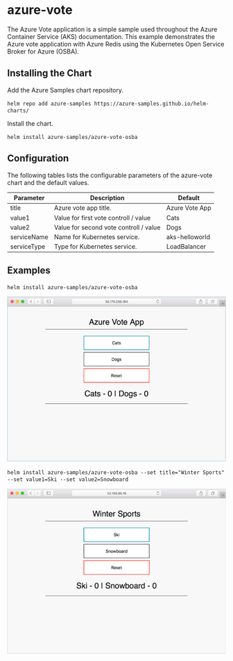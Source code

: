 # azure-vote

The Azure Vote application is a simple sample used throughout the Azure Container Service (AKS) documentation. This example demonstrates the Azure vote application with Azure Redis using the Kubernetes Open Service Broker for Azure (OSBA).
## Installing the Chart

Add the Azure Samples chart repository.

```
helm repo add azure-samples https://azure-samples.github.io/helm-charts/
```

Install the chart.

```
helm install azure-samples/azure-vote-osba
```

## Configuration

The following tables lists the configurable parameters of the azure-vote chart and the default values.

| Parameter | Description | Default |
|---|---|---|
| title | Azure vote app title. | Azure Vote App |
| value1 | Value for first vote controll / value | Cats |
| value2 | Value for second vote controll / value | Dogs |
| serviceName | Name for Kubernetes service. | aks-helloworld |
| serviceType | Type for Kubernetes service. | LoadBalancer |

## Examples

```
helm install azure-samples/azure-vote-osba
```

![azure-vote cats and dogs](images/vote1.png)

```
helm install azure-samples/azure-vote-osba --set title="Winter Sports" --set value1=Ski --set value2=Snowboard
```

![azure-vote ski and snowboard](images/vote2.png)


